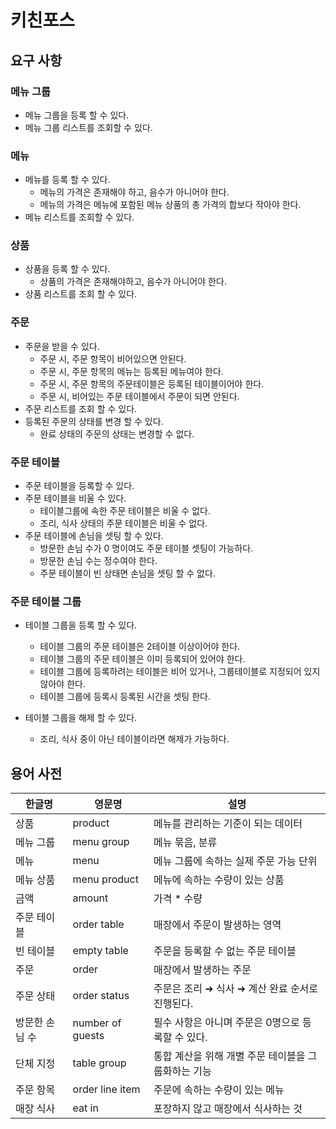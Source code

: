 # 키친포스

## 요구 사항

### 메뉴 그룹

- 메뉴 그룹을 등록 할 수 있다.
- 메뉴 그룹 리스트를 조회할 수 있다.

### 메뉴

- 메뉴를 등록 할 수 있다.
  - 메뉴의 가격은 존재해야 하고, 음수가 아니어야 한다.
  - 메뉴의 가격은 메뉴에 포함된 메뉴 상품의 총 가격의 합보다 작아야 한다.
- 메뉴 리스트를 조회할 수 있다.

### 상품

- 상품을 등록 할 수 있다.
  - 상품의 가격은 존재해야하고, 음수가 아니어야 한다.
- 상품 리스트를 조회 할 수 있다.

### 주문

- 주문을 받을 수 있다.
  - 주문 시, 주문 항목이 비어있으면 안된다.
  - 주문 시, 주문 항목의 메뉴는 등록된 메뉴여야 한다.
  - 주문 시, 주문 항목의 주문테이블은 등록된 테이블이어야 한다.
  - 주문 시, 비어있는 주문 테이블에서 주문이 되면 안된다.
- 주문 리스트를 조회 할 수 있다.
- 등록된 주문의 상태를 변경 할 수 있다.
  - 완료 상태의 주문의 상태는 변경할 수 없다.

### 주문 테이블

- 주문 테이블을 등록할 수 있다.
- 주문 테이블을 비울 수 있다.
  - 테이블그룹에 속한 주문 테이블은 비울 수 없다.
  - 조리, 식사 상태의 주문 테이블은 비울 수 없다.
- 주문 테이블에 손님을 셋팅 할 수 있다.
  - 방문한 손님 수가 0 명이여도 주문 테이블 셋팅이 가능하다.
  - 방문한 손님 수는 정수여야 한다.
  - 주문 테이블이 빈 상태면 손님을 셋팅 할 수 없다.

### 주문 테이블 그룹

- 테이블 그룹을 등록 할 수 있다.

  - 테이블 그룹의 주문 테이블은 2테이블 이상이어야 한다.
  - 테이블 그룹의 주문 테이블은 이미 등록되어 있어야 한다.
  - 테이블 그룹에 등록하려는 테이블은 비어 있거나, 그룹테이블로 지정되어 있지 않아야 한다.
  - 테이블 그룹에 등록시 등록된 시간을 셋팅 한다.

- 테이블 그룹을 해제 할 수 있다.

  - 조리, 식사 중이 아닌 테이블이라면 해제가 가능하다.

  

## 용어 사전

| 한글명 | 영문명 | 설명 |
| --- | --- | --- |
| 상품 | product | 메뉴를 관리하는 기준이 되는 데이터 |
| 메뉴 그룹 | menu group | 메뉴 묶음, 분류 |
| 메뉴 | menu | 메뉴 그룹에 속하는 실제 주문 가능 단위 |
| 메뉴 상품 | menu product | 메뉴에 속하는 수량이 있는 상품 |
| 금액 | amount | 가격 * 수량 |
| 주문 테이블 | order table | 매장에서 주문이 발생하는 영역 |
| 빈 테이블 | empty table | 주문을 등록할 수 없는 주문 테이블 |
| 주문 | order | 매장에서 발생하는 주문 |
| 주문 상태 | order status | 주문은 조리 ➜ 식사 ➜ 계산 완료 순서로 진행된다. |
| 방문한 손님 수 | number of guests | 필수 사항은 아니며 주문은 0명으로 등록할 수 있다. |
| 단체 지정 | table group | 통합 계산을 위해 개별 주문 테이블을 그룹화하는 기능 |
| 주문 항목 | order line item | 주문에 속하는 수량이 있는 메뉴 |
| 매장 식사 | eat in | 포장하지 않고 매장에서 식사하는 것 |



